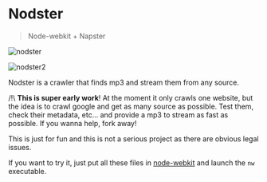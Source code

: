 Nodster
=======
> Node-webkit + Napster

![nodster](http://i.imgur.com/cwVEQiF.png)

![nodster2](http://i.imgur.com/wqXmKzb.png)

Nodster is a crawler that finds mp3 and stream them from any source.

/!\ **This is super early work**! At the moment it only crawls one website, but the idea is to crawl google and get as many source as possible. Test them, check their metadata, etc... and provide a mp3 to stream as fast as possible. If you wanna help, fork away!

This is just for fun and this is not a serious project as there are obvious legal issues.

If you want to try it, just put all these files in [node-webkit](https://github.com/rogerwang/node-webkit) and launch the `nw` executable.
